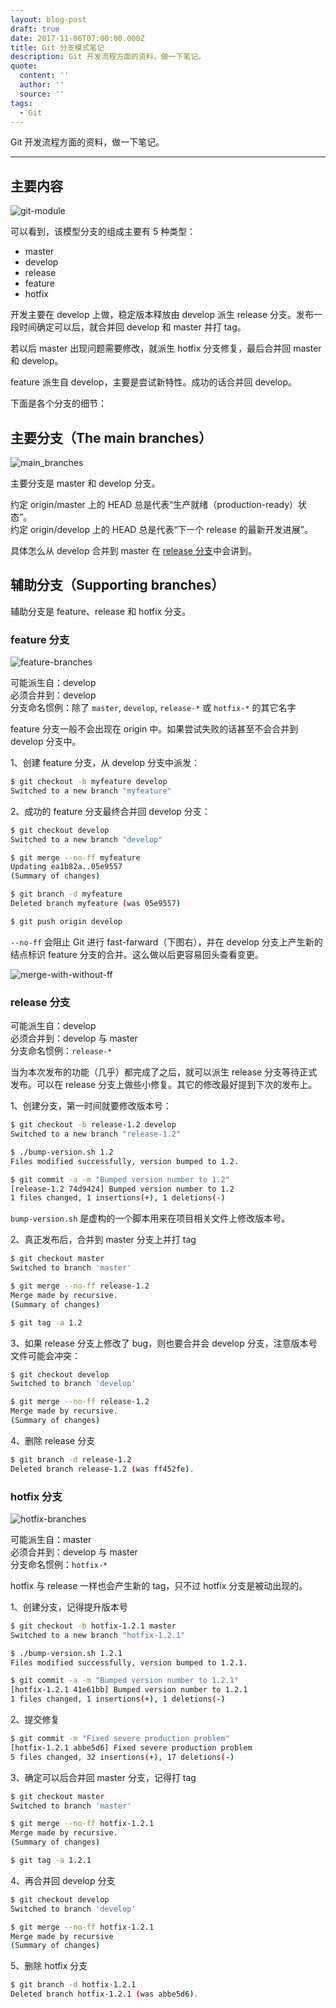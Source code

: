 ```yaml
---
layout: blog-post
draft: true
date: 2017-11-06T07:00:00.000Z
title: Git 分支模式笔记
description: Git 开发流程方面的资料，做一下笔记。
quote:
  content: ''
  author: ''
  source: ''
tags:
  - Git
---
```


Git 开发流程方面的资料，做一下笔记。

-------------

## 主要内容

![git-module][git-module]

可以看到，该模型分支的组成主要有 5 种类型：

* master
* develop
* release
* feature
* hotfix

开发主要在 develop 上做，稳定版本释放由 develop 派生 release 分支。发布一段时间确定可以后，就合并回 develop 和 master 并打 tag。

若以后 master 出现问题需要修改，就派生 hotfix 分支修复，最后合并回 master 和 develop。

feature 派生自 develop，主要是尝试新特性。成功的话合并回 develop。

下面是各个分支的细节：

## 主要分支（The main branches）

![main_branches][main_branches]

主要分支是 master 和 develop 分支。

约定 origin/master  上的 HEAD 总是代表“生产就绪（production-ready）状态”。  
约定 origin/develop 上的 HEAD 总是代表“下一个 release 的最新开发进展”。

具体怎么从 develop 合并到 master 在 [release 分支](#release-branches)中会讲到。

## 辅助分支（Supporting branches）

辅助分支是 feature、release 和 hotfix 分支。

### feature 分支

![feature-branches][feature-branches]

可能派生自：develop  
必须合并到：develop  
分支命名惯例：除了 `master`, `develop`, `release-*` 或 `hotfix-*` 的其它名字

feature 分支一般不会出现在 origin 中。如果尝试失败的话甚至不会合并到 develop 分支中。

1、创建 feature 分支，从 develop 分支中派发：

```bash
$ git checkout -b myfeature develop
Switched to a new branch "myfeature"
```

2、成功的 feature 分支最终合并回 develop 分支：

```bash
$ git checkout develop
Switched to a new branch "develop"

$ git merge --no-ff myfeature
Updating ea1b82a..05e9557
(Summary of changes)

$ git branch -d myfeature
Deleted branch myfeature (was 05e9557)

$ git push origin develop
```

`--no-ff` 会阻止 Git 进行 fast-farward（下图右），并在 develop 分支上产生新的结点标识 feature 分支的合并。这么做以后更容易回头查看变更。

![merge-with-without-ff][merge-with-without-ff]

### release 分支

可能派生自：develop  
必须合并到：develop 与 master  
分支命名惯例：`release-*`

当为本次发布的功能（几乎）都完成了之后，就可以派生 release 分支等待正式发布。可以在 release 分支上做些小修复。其它的修改最好提到下次的发布上。

1、创建分支，第一时间就要修改版本号：

```bash
$ git checkout -b release-1.2 develop
Switched to a new branch "release-1.2"

$ ./bump-version.sh 1.2
Files modified successfully, version bumped to 1.2.

$ git commit -a -m "Bumped version number to 1.2"
[release-1.2 74d9424] Bumped version number to 1.2
1 files changed, 1 insertions(+), 1 deletions(-)
```

`bump-version.sh` 是虚构的一个脚本用来在项目相关文件上修改版本号。

2、真正发布后，合并到 master 分支上并打 tag

```bash
$ git checkout master
Switched to branch 'master'

$ git merge --no-ff release-1.2
Merge made by recursive.
(Summary of changes)

$ git tag -a 1.2
```

3、如果 release 分支上修改了 bug，则也要合并会 develop 分支，注意版本号文件可能会冲突：

```bash
$ git checkout develop
Switched to branch 'develop'

$ git merge --no-ff release-1.2
Merge made by recursive.
(Summary of changes)
```

4、删除 release 分支

```bash
$ git branch -d release-1.2
Deleted branch release-1.2 (was ff452fe).
```

### hotfix 分支

![hotfix-branches][hotfix-branches]

可能派生自：master  
必须合并到：develop 与 master  
分支命名惯例：`hotfix-*`

hotfix 与 release 一样也会产生新的 tag，只不过 hotfix 分支是被动出现的。

1、创建分支，记得提升版本号

```bash
$ git checkout -b hotfix-1.2.1 master
Switched to a new branch "hotfix-1.2.1"

$ ./bump-version.sh 1.2.1
Files modified successfully, version bumped to 1.2.1.

$ git commit -a -m "Bumped version number to 1.2.1"
[hotfix-1.2.1 41e61bb] Bumped version number to 1.2.1
1 files changed, 1 insertions(+), 1 deletions(-)
```

2、提交修复

```bash
$ git commit -m "Fixed severe production problem"
[hotfix-1.2.1 abbe5d6] Fixed severe production problem
5 files changed, 32 insertions(+), 17 deletions(-)
```

3、确定可以后合并回 master 分支，记得打 tag

```bash
$ git checkout master
Switched to branch 'master'

$ git merge --no-ff hotfix-1.2.1
Merge made by recursive.
(Summary of changes)

$ git tag -a 1.2.1
```

4、再合并回 develop 分支

```bash
$ git checkout develop
Switched to branch 'develop'

$ git merge --no-ff hotfix-1.2.1
Merge made by recursive
(Summary of changes)
```

5、删除 hotfix 分支

```bash
$ git branch -d hotfix-1.2.1
Deleted branch hotfix-1.2.1 (was abbe5d6).
```

[git-module]:            /img/post/git/branch-module/git-module.png
[main_branches]:         /img/post/git/branch-module/main_branches.png
[feature-branches]:      /img/post/git/branch-module/feature-branches.png
[merge-with-without-ff]: /img/post/git/branch-module/merge-with-without-ff.png
[hotfix-branches]:       /img/post/git/branch-module/hotfix-branches.png

